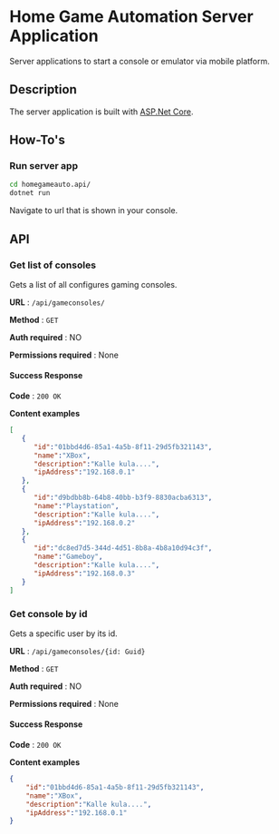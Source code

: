 # Home Game Automation Server Application

Server applications to start a console or emulator via mobile platform.

## Description

The server application is built with [ASP.Net Core](https://docs.microsoft.com/en-us/aspnet/core/).

## How-To's

### Run server app

```bash
cd homegameauto.api/
dotnet run
```

Navigate to url that is shown in your console.

## API

### Get list of consoles

Gets a list of all configures gaming consoles.

**URL** : `/api/gameconsoles/`

**Method** : `GET`

**Auth required** : NO

**Permissions required** : None

#### Success Response

**Code** : `200 OK`

**Content examples**

```json
[
   {
      "id":"01bbd4d6-85a1-4a5b-8f11-29d5fb321143",
      "name":"XBox",
      "description":"Kalle kula....",
      "ipAddress":"192.168.0.1"
   },
   {
      "id":"d9bdbb8b-64b8-40bb-b3f9-8830acba6313",
      "name":"Playstation",
      "description":"Kalle kula....",
      "ipAddress":"192.168.0.2"
   },
   {
      "id":"dc8ed7d5-344d-4d51-8b8a-4b8a10d94c3f",
      "name":"Gameboy",
      "description":"Kalle kula....",
      "ipAddress":"192.168.0.3"
   }
]
```

### Get console by id

Gets a specific user by its id.

**URL** : `/api/gameconsoles/{id: Guid}`

**Method** : `GET`

**Auth required** : NO

**Permissions required** : None

#### Success Response

**Code** : `200 OK`

**Content examples**

```json
{
    "id":"01bbd4d6-85a1-4a5b-8f11-29d5fb321143",
    "name":"XBox",
    "description":"Kalle kula....",
    "ipAddress":"192.168.0.1"
}
```